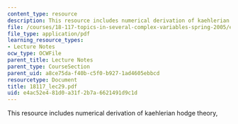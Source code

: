 ```yaml
---
content_type: resource
description: This resource includes numerical derivation of kaehlerian hodge theory,
file: /courses/18-117-topics-in-several-complex-variables-spring-2005/e4ac52e481d0a31f2b7a6621491d9c1d_18117_lec29.pdf
file_type: application/pdf
learning_resource_types:
- Lecture Notes
ocw_type: OCWFile
parent_title: Lecture Notes
parent_type: CourseSection
parent_uid: a8ce75da-f40b-c5f0-b927-1ad4605ebbcd
resourcetype: Document
title: 18117_lec29.pdf
uid: e4ac52e4-81d0-a31f-2b7a-6621491d9c1d
---
```

This resource includes numerical derivation of kaehlerian hodge theory,

